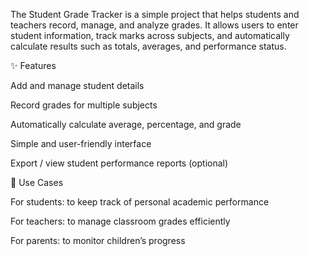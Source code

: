 The Student Grade Tracker is a simple project that helps students and teachers record, manage, and analyze grades. It allows users to enter student information, track marks across subjects, and automatically calculate results such as totals, averages, and performance status.

✨ Features

Add and manage student details

Record grades for multiple subjects

Automatically calculate average, percentage, and grade

Simple and user-friendly interface

Export / view student performance reports (optional)


🚀 Use Cases

For students: to keep track of personal academic performance

For teachers: to manage classroom grades efficiently

For parents: to monitor children’s progress

